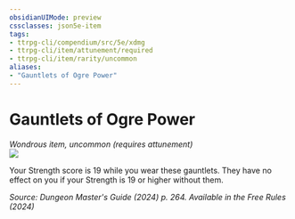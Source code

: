 ```yaml
---
obsidianUIMode: preview
cssclasses: json5e-item
tags:
- ttrpg-cli/compendium/src/5e/xdmg
- ttrpg-cli/item/attunement/required
- ttrpg-cli/item/rarity/uncommon
aliases: 
- "Gauntlets of Ogre Power"
---
```

# Gauntlets of Ogre Power
*Wondrous item, uncommon (requires attunement)*  
![](2-Mechanics/CLI/items/img/gauntlets-of-ogre-power.webp#right)


Your Strength score is 19 while you wear these gauntlets. They have no effect on you if your Strength is 19 or higher without them.

*Source: Dungeon Master's Guide (2024) p. 264. Available in the Free Rules (2024)*